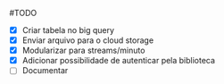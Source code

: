 #TODO
- [x] Criar tabela no big query
- [x] Enviar arquivo para o cloud storage
- [x] Modularizar para streams/minuto 
- [x] Adicionar possibilidade de autenticar pela biblioteca
- [ ] Documentar
